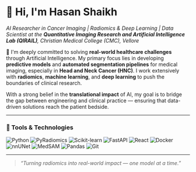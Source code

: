 # 👋 Hi, I'm Hasan Shaikh  
*AI Researcher in Cancer Imaging | Radiomics & Deep Learning | Data Scientist at the **Quantitative Imaging Research and Artificial Intelligence Lab (QIRAIL)**, Christian Medical College (CMC), Vellore*

🔬 I'm deeply committed to solving **real-world healthcare challenges** through Artificial Intelligence. My primary focus lies in developing **predictive models** and **automated segmentation pipelines** for medical imaging, especially in **Head and Neck Cancer (HNC)**. I work extensively with **radiomics**, **machine learning**, and **deep learning** to push the boundaries of clinical research.

With a strong belief in the **translational impact** of AI, my goal is to bridge the gap between engineering and clinical practice — ensuring that data-driven solutions reach the patient bedside.

---

### 🧠 Tools & Technologies

![Python](https://img.shields.io/badge/Python-3776AB?style=for-the-badge&logo=python&logoColor=white)
![PyRadiomics](https://img.shields.io/badge/PyRadiomics-FF6F00?style=for-the-badge&logo=python&logoColor=white)
![Scikit-learn](https://img.shields.io/badge/Scikit--learn-F7931E?style=for-the-badge&logo=scikit-learn&logoColor=white)
![FastAPI](https://img.shields.io/badge/FastAPI-005571?style=for-the-badge&logo=fastapi)
![React](https://img.shields.io/badge/React-20232A?style=for-the-badge&logo=react&logoColor=61DAFB)
![Docker](https://img.shields.io/badge/Docker-2496ED?style=for-the-badge&logo=docker&logoColor=white)
![nnUNet](https://img.shields.io/badge/nnUNet-DeepLearning-blueviolet?style=for-the-badge)
![MedSAM](https://img.shields.io/badge/MedSAM-Segmentation-9cf?style=for-the-badge)
![Pandas](https://img.shields.io/badge/Pandas-150458?style=for-the-badge&logo=pandas&logoColor=white)
![Git](https://img.shields.io/badge/Git-F05032?style=for-the-badge&logo=git&logoColor=white)

---

> *“Turning radiomics into real-world impact — one model at a time.”*
